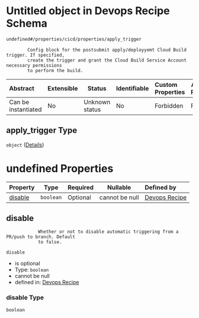 # Untitled object in Devops Recipe Schema

```txt
undefined#/properties/cicd/properties/apply_trigger
```

            Config block for the postsubmit apply/deployyemt Cloud Build trigger. If specified,
            create the trigger and grant the Cloud Build Service Account necessary permissions
            to perform the build.


| Abstract            | Extensible | Status         | Identifiable | Custom Properties | Additional Properties | Access Restrictions | Defined In                                                        |
| :------------------ | ---------- | -------------- | ------------ | :---------------- | --------------------- | ------------------- | ----------------------------------------------------------------- |
| Can be instantiated | No         | Unknown status | No           | Forbidden         | Forbidden             | none                | [devops.schema.json\*](devops.schema.json "open original schema") |

## apply_trigger Type

`object` ([Details](devops-properties-cicd-properties-apply_trigger.md))

# undefined Properties

| Property            | Type      | Required | Nullable       | Defined by                                                                                                                                                      |
| :------------------ | --------- | -------- | -------------- | :-------------------------------------------------------------------------------------------------------------------------------------------------------------- |
| [disable](#disable) | `boolean` | Optional | cannot be null | [Devops Recipe](devops-properties-cicd-properties-apply_trigger-properties-disable.md "undefined#/properties/cicd/properties/apply_trigger/properties/disable") |

## disable

                Whether or not to disable automatic triggering from a PR/push to branch. Default
                to false.


`disable`

-   is optional
-   Type: `boolean`
-   cannot be null
-   defined in: [Devops Recipe](devops-properties-cicd-properties-apply_trigger-properties-disable.md "undefined#/properties/cicd/properties/apply_trigger/properties/disable")

### disable Type

`boolean`
